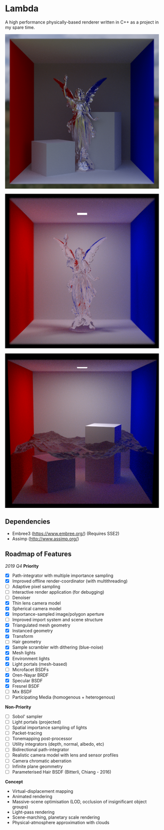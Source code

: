 # Lambda
A high performance physically-based renderer written in C++ as a project in my spare time.

![Microfacet (Beckmann) test @100spp](https://github.com/Zoophish/Lambda/blob/master/repo_resources/box_outdoors.png)

![Example Render of the Lucy statue using FresnelBSDF and Oren-NayarBRDF](https://github.com/Zoophish/Lambda/blob/master/repo_resources/glass_lucy_2.png)

![Ocean render test @400spp](https://github.com/Zoophish/Lambda/blob/master/repo_resources/ocean_2.png)

## Dependencies
- Embree3 (https://www.embree.org/) (Requires SSE2)
- Assimp (http://www.assimp.org/)

## Roadmap of Features
*2019 Q4*
**Priority**
 - [x] Path-integrator with multiple importance sampling
 - [x] Improved offline render-coordinator (with multithreading)
 - [ ] Adaptive pixel sampling
 - [ ] Interactive render application (for debugging)
 - [ ] Denoiser
 - [x] Thin lens camera model
 - [x] Spherical camera model
 - [x] Importance-sampled image/polygon aperture
 - [ ] Improved import system and scene structure
 - [x] Triangulated mesh geometry
 - [x] Instanced geometry
 - [x] Transform
 - [ ] Hair geometry
 - [x] Sample scrambler with dithering (blue-noise)
 - [x] Mesh lights
 - [x] Environment lights
 - [x] Light portals (mesh-based)
 - [ ] Microfacet BSDFs
 - [x] Oren-Nayar BRDF
 - [x] Specular BSDF
 - [x] Fresnel BSDF
 - [ ] Mix BSDF
 - [ ] Participating Media (homogenous + heterogenous)

**Non-Priority**
 - [ ] Sobol' sampler
 - [ ] Light portals (projected)
 - [ ] Spatial importance sampling of lights
 - [ ] Packet-tracing
 - [ ] Tonemapping post-processor
 - [ ] Utility integrators (depth, normal, albedo, etc)
 - [ ] Bidirectional path-integrator
 - [ ] Realistic camera model with lens and sensor profiles
 - [ ] Camera chromatic aberration
 - [ ] Infinite plane geommetry
 - [ ] Parameterised Hair BSDF (Bitterli, Chiang - 2016)

 **Concept**
 - Virtual-displacement mapping
 - Animated rendering
 - Massive-scene optimisation (LOD, occlusion of insignificant object groups)
 - Light-pass rendering
 - Scene-marching, planetary scale rendering
 - Physical-atmosphere approximation with clouds